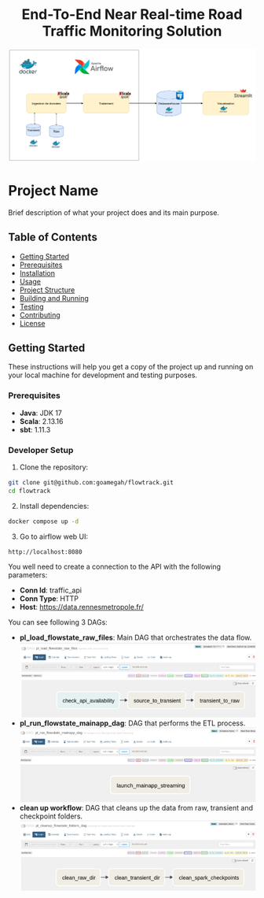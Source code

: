 <h1 align="center">End-To-End Near Real-time Road Traffic Monitoring Solution</h1>



![Reference Architecture](./assets/arch.png)
# Project Name

Brief description of what your project does and its main purpose.

## Table of Contents

- [Getting Started](#getting-started)
- [Prerequisites](#prerequisites)
- [Installation](#installation)
- [Usage](#usage)
- [Project Structure](#project-structure)
- [Building and Running](#building-and-running)
- [Testing](#testing)
- [Contributing](#contributing)
- [License](#license)

## Getting Started

These instructions will help you get a copy of the project up and running on your local machine for development and testing purposes.

### Prerequisites

- **Java**: JDK 17
- **Scala**: 2.13.16
- **sbt**: 1.11.3

### Developer Setup

1. Clone the repository:
```bash
git clone git@github.com:goamegah/flowtrack.git
cd flowtrack
```

2. Install dependencies:
```bash
docker compose up -d
```

3. Go to airflow web UI:
```bash
http://localhost:8080
```

You well need to create a connection to the API with the following parameters:
- **Conn Id**: traffic_api
- **Conn Type**: HTTP
- **Host**: https://data.rennesmetropole.fr/

You can see following 3 DAGs:
- **pl_load_flowstate_raw_files**: Main DAG that orchestrates the data flow.
![alt text](assets/pl_load_raw_file.jpeg)
- **pl_run_flowstate_mainapp_dag**: DAG that performs the ETL process.
![alt text](assets/pl_run_main_app.jpeg)
- **clean up workflow**: DAG that cleans up the data from raw, transient and checkpoint folders.
![clean up pipeline](assets/pl_clean_up.jpeg)